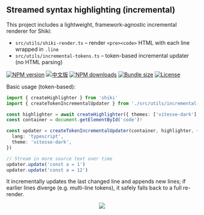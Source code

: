 ## Streamed syntax highlighting (incremental)

This project includes a lightweight, framework-agnostic incremental renderer for Shiki:

- `src/utils/shiki-render.ts` – render `<pre><code>` HTML with each line wrapped in `.line`
- `src/utils/incremental-tokens.ts` – token-based incremental updater (no HTML parsing)

[![NPM version](https://img.shields.io/npm/v/stream-markdown?color=a1b858&label=)](https://www.npmjs.com/package/stream-markdown)
[![中文版](https://img.shields.io/badge/docs-中文文档-blue)](README.zh-CN.md)
[![NPM downloads](https://img.shields.io/npm/dm/stream-markdown)](https://www.npmjs.com/package/stream-markdown)
[![Bundle size](https://img.shields.io/bundlephobia/minzip/stream-markdown)](https://bundlephobia.com/package/stream-markdown)
[![License](https://img.shields.io/npm/l/stream-markdown)](./LICENSE)

Basic usage (token-based):

```ts
import { createHighlighter } from 'shiki'
import { createTokenIncrementalUpdater } from './src/utils/incremental-tokens'

const highlighter = await createHighlighter({ themes: ['vitesse-dark'], langs: ['typescript'] })
const container = document.getElementById('code')!

const updater = createTokenIncrementalUpdater(container, highlighter, {
  lang: 'typescript',
  theme: 'vitesse-dark',
})

// Stream in more source text over time
updater.update('const a = 1')
updater.update('const a = 12')
```

It incrementally updates the last changed line and appends new lines; if earlier lines diverge (e.g. multi-line tokens), it safely falls back to a full re-render.

<p align="center">
  <a href="https://cdn.jsdelivr.net/gh/Simon-He95/sponsor/sponsors_circle.svg">
    <img src="https://cdn.jsdelivr.net/gh/Simon-He95/sponsor/sponsors_circle.svg"/>
  </a>
</p>

